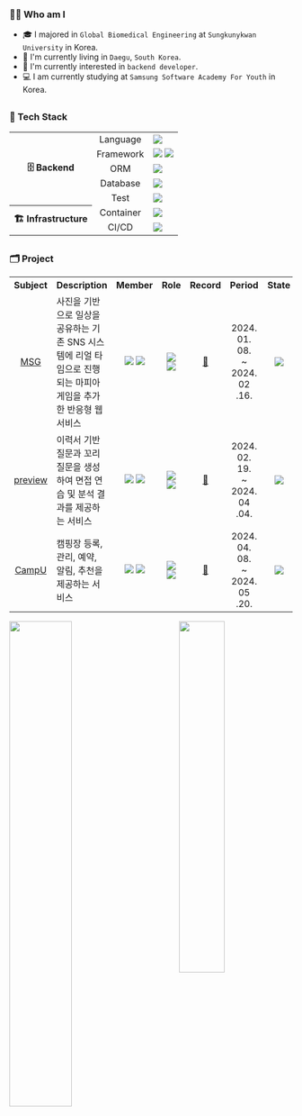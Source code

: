 <h3>🙋‍♂️ Who am I</h3>

<div>

- 🎓 I majored in `Global Biomedical Engineering` at `Sungkunykwan University` in Korea.
- 💒 I'm currently living in `Daegu`, `South Korea`.
- 🎯 I'm currently interested in `backend developer`.
- 💻 I am currently studying at `Samsung Software Academy For Youth` in Korea.

</div>

<h3 style="margin-top:30px">💪 Tech Stack</h3>

<div>

<table>
    <tr>
        <th rowspan="5" style="text-align: center">🗄️ Backend</th>
        <td style="text-align: center">Language</td>
        <td>
            <img src="https://img.shields.io/badge/Java-437291?style=default&logo=openjdk&logoColor=white">
        </td>
    </tr>
	<tr>
        <td style="text-align: center">Framework</td>
        <td>
            <img src="https://img.shields.io/badge/Spring Boot-6DB33F?style=default&logo=Spring Boot&logoColor=white"/>
            <img src="https://img.shields.io/badge/Spring Security-6DB33F?style=default&logo=Spring Security&logoColor=white"/>
        </td>
    </tr>
	<tr>
        <td style="text-align: center">ORM</td>
        <td>
            <img src="https://img.shields.io/badge/Hibernate-59666C?style=default&logo=hibernate&logoColor=white"/>
        </td>
    </tr>
    <tr>
        <td style="text-align: center">Database</td>
        <td>
            <img src="https://img.shields.io/badge/MariaDB-4479A1?style=default&logo=MariaDb&logoColor=white"/>
        </td>
    </tr>
	<tr>
        <td style="text-align: center">Test</td>
        <td>
            <img src="https://img.shields.io/badge/JUnit5-25A162?style=default&logo=JUnit5&logoColor=white"/>
        </td>
    </tr>
    <tr>
        <th rowspan="2" style="text-align: center">🏗️ Infrastructure</th>
        <td style="text-align: center">Container</td>
        <td>
            <img src="https://img.shields.io/badge/Docker-2496ED?style=default&logo=docker&logoColor=white"/>
        </td>
    </tr>
	<tr>
        <td style="text-align: center">CI/CD</td>
        <td>
            <img src="https://img.shields.io/badge/Jenkins-D24939?style=default&logo=jenkins&logoColor=white">
        </td>
    </tr>
</table>

</div>

<h3 style="margin-top:30px">🗂️ Project</h3>

<table>
    <tr>
        <th style="text-align: center" width="10%">Subject</th>
        <th style="text-align: center" width="36%">Description</th>
        <th style="text-align: center" width="12%">Member</th>
        <th style="text-align: center" width="13%">Role</th>
        <th style="text-align: center" width="5%">Record</th>
        <th style="text-align: center" width="13%">Period</th>
        <th style="text-align: center" width="11%">State</th>
    </tr>
    <tr>
        <td style="text-align: center"><a href="https://github.com/d109-msg">MSG</a></td>
        <td>사진을 기반으로 일상을 공유하는 기존 SNS 시스템에 리얼 타임으로 진행되는 마피아 게임을 추가한 반응형 웹 서비스</td>
        <td style="text-align: center">
            <img src="https://img.shields.io/badge/2-Frontend-31A8FF?style=default"/>
            <img src="https://img.shields.io/badge/4-Backend-83B81A?style=default"/><br>
        </td>
        <td style="text-align: center">
            <img src="https://img.shields.io/badge/Backend-83B81A?style=default"/>
            <img src="https://img.shields.io/badge/Infrastructure-FF9A00?style=default"/><br>
        </td>
        <td style="text-align: center"><a href="https://ubermensch100326.tistory.com/241" target="_blank">📃</a></td>
        <td style="text-align: center">2024. 01. 08.<br>~<br>2024. 02 .16.</td>
        <td style="text-align: center"><img src="https://img.shields.io/badge/Completed-009900?style=default"/></td>
    </tr>
    <tr>
        <td style="text-align: center"><a href="https://github.com/d102-preview">preview</a></td>
        <td>이력서 기반 질문과 꼬리질문을 생성하여 면접 연습 및 분석 결과를 제공하는 서비스</td>
        <td style="text-align: center">
            <img src="https://img.shields.io/badge/3-Frontend-31A8FF?style=default"/>
            <img src="https://img.shields.io/badge/3-Backend-83B81A?style=default"/><br>
        </td>
        <td style="text-align: center">
            <img src="https://img.shields.io/badge/Backend-83B81A?style=default"/>
            <img src="https://img.shields.io/badge/Infrastructure-FF9A00?style=default"/><br>
        </td>
        <td style="text-align: center"><a href="https://ubermensch100326.tistory.com/243" target="_blank">📃</a></td>
        <td style="text-align: center">2024. 02. 19.<br>~<br>2024. 04 .04.</td>
        <td style="text-align: center"><img src="https://img.shields.io/badge/Completed-009900?style=default"/></td>
    </tr>
    <tr>
        <td style="text-align: center"><a href="https://github.com/d106-campu">CampU</a></td>
        <td>캠핑장 등록, 관리, 예약, 알림, 추천을 제공하는 서비스</td>
        <td style="text-align: center">
            <img src="https://img.shields.io/badge/3-Frontend-31A8FF?style=default"/>
            <img src="https://img.shields.io/badge/3-Backend-83B81A?style=default"/><br>
        </td>
        <td style="text-align: center">
            <img src="https://img.shields.io/badge/Backend-83B81A?style=default"/>
            <img src="https://img.shields.io/badge/Infrastructure-FF9A00?style=default"/><br>
        </td>
        <td style="text-align: center"><a href="https://ubermensch100326.tistory.com/244" target="_blank">📃</a></td>
        <td style="text-align: center">2024. 04. 08.<br>~<br>2024. 05 .20.</td>
        <td style="text-align: center"><img src="https://img.shields.io/badge/In Progress-FF0000?style=default"/></td>
    </tr>
</table>

<div>
    <img align="left" width="47%" src="https://github-readme-stats.vercel.app/api?username=ubermensch100326&show_icons=true&theme=default"> 
    <a href="https://solved.ac/profile/ubermensch100326">
	  <img align="right" width="40%" src="http://mazassumnida.wtf/api/v2/generate_badge?boj=ubermensch100326">
    </a>
</div>
